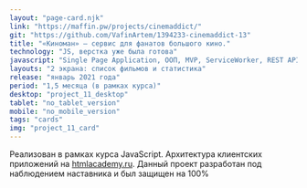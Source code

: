 ```yaml
---
layout: "page-card.njk"
link: "https://maffin.pw/projects/cinemaddict/"
git: "https://github.com/VafinArtem/1394233-cinemaddict-13"
title: "«Киноман» — сервис для фанатов большого кино."
technology: "JS, верстка уже была готова"
javascript: "Single Page Application, ООП, MVP, ServiceWorker, REST API"
layouts: "2 экрана: список фильмов и статистика"
release: "январь 2021 года"
period: "1,5 месяца (в рамках курса)"
desktop: "project_11_desktop"
tablet: "no_tablet_version"
mobile: "no_mobile_version"
tags: "cards"
img: "project_11_card"
---
```


Реализован в рамках курса JavaScript. Архитектура клиентских приложений на [htmlacademy.ru](https:htmlacademy.ru). Данный проект разработан под наблюдением наставника и был защищен на 100%
